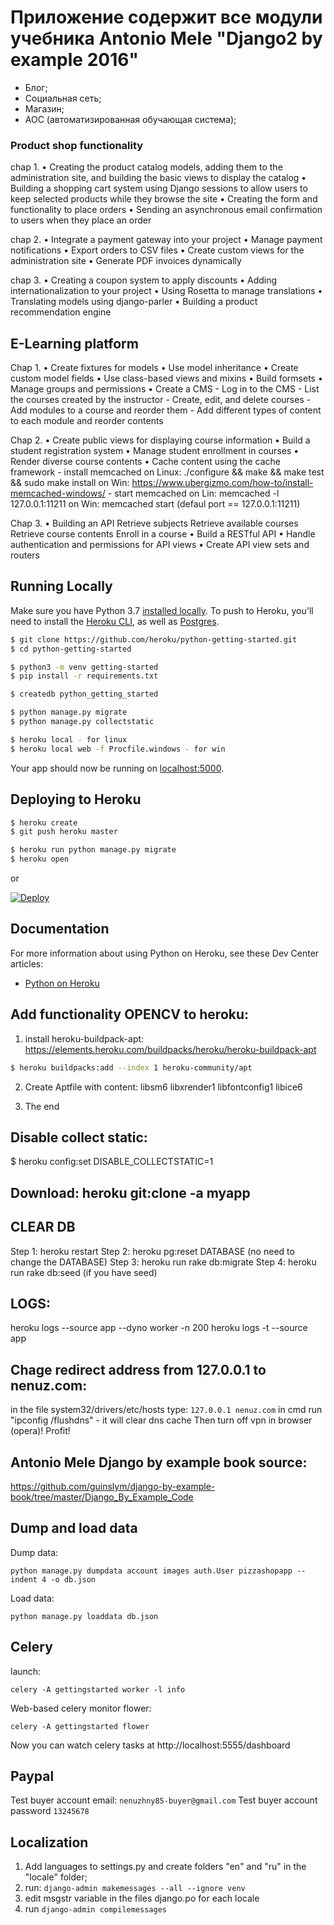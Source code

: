 # Приложение содержит все модули учебника Antonio Mele "Django2 by example 2016"
- Блог;
- Социальная сеть;
- Магазин;
- АОС (автоматизированная обучающая система);


### Product shop functionality

chap 1.
• Creating the product catalog models, adding them to the administration site,
and building the basic views to display the catalog
• Building a shopping cart system using Django sessions to allow users
to keep selected products while they browse the site
• Creating the form and functionality to place orders
• Sending an asynchronous email confirmation to users when they place
an order

chap 2.
• Integrate a payment gateway into your project
• Manage payment notifications
• Export orders to CSV files
• Create custom views for the administration site
• Generate PDF invoices dynamically

chap 3.
• Creating a coupon system to apply discounts
• Adding internationalization to your project
• Using Rosetta to manage translations
• Translating models using django-parler
• Building a product recommendation engine

## E-Learning platform
Chap 1.
• Create fixtures for models
• Use model inheritance
• Create custom model fields
• Use class-based views and mixins
• Build formsets
• Manage groups and permissions
• Create a CMS
    - Log in to the CMS
    - List the courses created by the instructor
    - Create, edit, and delete courses
    - Add modules to a course and reorder them
    - Add different types of content to each module and reorder
    contents
    
Chap 2.
• Create public views for displaying course information
• Build a student registration system
• Manage student enrollment in courses
• Render diverse course contents
• Cache content using the cache framework
    - install memcached on Linux: ./configure && make && make test && sudo make install
                        on Win: https://www.ubergizmo.com/how-to/install-memcached-windows/ 
    - start memcached on Lin: memcached -l 127.0.0.1:11211
                      on Win: memcached start
                      (defaul port == 127.0.0.1:11211)
                        
Chap 3.
• Building an API
    Retrieve subjects
    Retrieve available courses
    Retrieve course contents
    Enroll in a course
• Build a RESTful API
• Handle authentication and permissions for API views
• Create API view sets and routers

## Running Locally

Make sure you have Python 3.7 [installed locally](http://install.python-guide.org). To push to Heroku, you'll need to install the [Heroku CLI](https://devcenter.heroku.com/articles/heroku-cli), as well as [Postgres](https://devcenter.heroku.com/articles/heroku-postgresql#local-setup).

```sh
$ git clone https://github.com/heroku/python-getting-started.git
$ cd python-getting-started

$ python3 -m venv getting-started
$ pip install -r requirements.txt

$ createdb python_getting_started

$ python manage.py migrate
$ python manage.py collectstatic

$ heroku local - for linux
$ heroku local web -f Procfile.windows - for win
```

Your app should now be running on [localhost:5000](http://localhost:5000/).

## Deploying to Heroku

```sh
$ heroku create
$ git push heroku master

$ heroku run python manage.py migrate
$ heroku open
```
or

[![Deploy](https://www.herokucdn.com/deploy/button.svg)](https://heroku.com/deploy)

## Documentation

For more information about using Python on Heroku, see these Dev Center articles:

- [Python on Heroku](https://devcenter.heroku.com/categories/python)


## Add functionality OPENCV to heroku:
1. install heroku-buildpack-apt:
https://elements.heroku.com/buildpacks/heroku/heroku-buildpack-apt

```sh
$ heroku buildpacks:add --index 1 heroku-community/apt
```
2. Create Aptfile with content:
libsm6
libxrender1
libfontconfig1
libice6

3. The end

## Disable collect static:
 $ heroku config:set DISABLE_COLLECTSTATIC=1


## Download: heroku git:clone -a myapp

## CLEAR DB
Step 1: heroku restart
Step 2: heroku pg:reset DATABASE (no need to change the DATABASE)
Step 3: heroku run rake db:migrate
Step 4: heroku run rake db:seed (if you have seed)

## LOGS:
heroku logs --source app --dyno worker -n 200
heroku logs -t --source app

## Chage redirect address from 127.0.0.1 to nenuz.com:
in the file system32/drivers/etc/hosts type:
``127.0.0.1 nenuz.com``
in cmd run "ipconfig /flushdns" - it will clear dns cache
Then turn off vpn in browser (opera)!
Profit!

## Antonio Mele Django by example book source:
https://github.com/guinslym/django-by-example-book/tree/master/Django_By_Example_Code

## Dump and load data
Dump data:
```
python manage.py dumpdata account images auth.User pizzashopapp --indent 4 -o db.json
```
Load data:
```
python manage.py loaddata db.json
```


## Celery
launch:
```
celery -A gettingstarted worker -l info
```
Web-based celery monitor flower:
```
celery -A gettingstarted flower
```
Now you can watch celery tasks at 
http://localhost:5555/dashboard

## Paypal
Test buyer account email:
``nenuzhny85-buyer@gmail.com``
Test buyer account password
``13245678``

## Localization
1. Add languages to settings.py and
create folders "en" and "ru" in the "locale" folder;
2. run: ``django-admin makemessages --all --ignore venv``
3. edit msgstr variable in the files django.po for each locale
4. run ``django-admin compilemessages``
